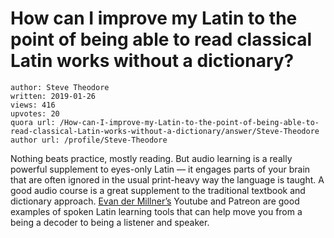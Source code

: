 # How can I improve my Latin to the point of being able to read classical Latin works without a dictionary?

	author: Steve Theodore
	written: 2019-01-26
	views: 416
	upvotes: 20
	quora url: /How-can-I-improve-my-Latin-to-the-point-of-being-able-to-read-classical-Latin-works-without-a-dictionary/answer/Steve-Theodore
	author url: /profile/Steve-Theodore


Nothing beats practice, mostly reading. But audio learning is a really powerful supplement to eyes-only Latin — it engages parts of your brain that are often ignored in the usual print-heavy way the language is taught. A good audio course is a great supplement to the traditional textbook and dictionary approach. [Evan der Millner’s](https://www.youtube.com/channel/UCEekt9eu1g-yEGq6XUlRSIg) Youtube and Patreon are good examples of spoken Latin learning tools that can help move you from a being a decoder to being a listener and speaker.

